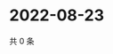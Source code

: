 # 2022-08-23

共 0 条

<!-- BEGIN WEIBO -->
<!-- 最后更新时间 Tue Aug 23 2022 13:52:44 GMT+0800 (China Standard Time) -->

<!-- END WEIBO -->
